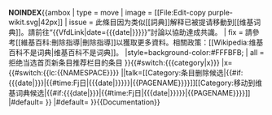 __NOINDEX__{{ambox
| type  = move
| image = [[File:Edit-copy purple-wikit.svg|42px]]
| issue  = 此條目因为类似[[詞典]]解释已被提请移動到[[维基词典]]。請前往“{{VfdLink|date={{{date|}}}}}”討論以協助達成共識。
| fix   = 請參考[[維基百科:刪除指導|刪除指導]]以獲取更多資料。相關政策：[[Wikipedia:维基百科不是词典|维基百科不是词典]]。
|style=background-color:#FFFBFB;
| all   = 拒绝当选首页新条目推荐栏目的条目
}}<includeonly>{{#switch:{{{category|x}}}
  |x={{#switch:{{lc:{{NAMESPACE}}}}
    ||talk=[[Category:条目删除候选|{{#if:{{{date|}}}|{{#time:Fj日|{{{date|}}}}}|{{PAGENAME}}}}]][[Category:移动到维基词典候选|{{#if:{{{date|}}}|{{#time:Fj日|{{{date|}}}}}|{{PAGENAME}}}}]]
    |#default=
  }}
  |#default=
}}</includeonly><noinclude>{{Documentation}}</noinclude>